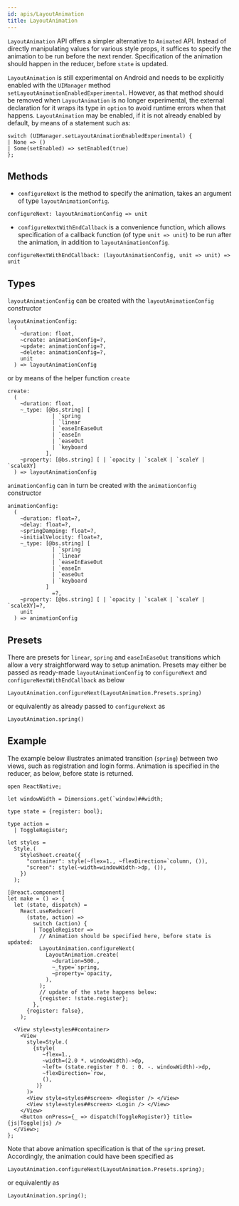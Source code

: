 ```yaml
---
id: apis/LayoutAnimation
title: LayoutAnimation
---
```


`LayoutAnimation` API offers a simpler alternative to `Animated` API. Instead of
directly manipulating values for various style props, it suffices to specify the
animation to be run before the next render. Specification of the animation
should happen in the reducer, before `state` is updated.

`LayoutAnimation` is still experimental on Android and needs to be explicitly
enabled with the `UIManager` method `setLayoutAnimationEnabledExperimental`.
However, as that method should be removed when `LayoutAnimation` is no longer
experimental, the external declaration for it wraps its type in `option` to
avoid runtime errors when that happens. `LayoutAnimation` may be enabled, if it
is not already enabled by default, by means of a statement such as:

```reason
switch (UIManager.setLayoutAnimationEnabledExperimental) {
| None => ()
| Some(setEnabled) => setEnabled(true)
};
```

## Methods

- `configureNext` is the method to specify the animation, takes an argument of
  type `layoutAnimationConfig`.

```reason
configureNext: layoutAnimationConfig => unit
```

- `configureNextWithEndCallback` is a convenience function, which allows
  specification of a callback function (of type `unit => unit`) to be run after
  the animation, in addition to `layoutAnimationConfig`.

```reason
configureNextWithEndCallback: (layoutAnimationConfig, unit => unit) => unit
```

## Types

`layoutAnimationConfig` can be created with the `layoutAnimationConfig`
constructor

```reason
layoutAnimationConfig:
  (
    ~duration: float,
    ~create: animationConfig=?,
    ~update: animationConfig=?,
    ~delete: animationConfig=?,
    unit
  ) => layoutAnimationConfig
```

or by means of the helper function `create`

```reason
create:
  (
    ~duration: float,
    ~_type: [@bs.string] [
              | `spring
              | `linear
              | `easeInEaseOut
              | `easeIn
              | `easeOut
              | `keyboard
            ],
    ~property: [@bs.string] [ | `opacity | `scaleX | `scaleY | `scaleXY]
  ) => layoutAnimationConfig
```

`animationConfig` can in turn be created with the `animationConfig` constructor

```reason
animationConfig:
  (
    ~duration: float=?,
    ~delay: float=?,
    ~springDamping: float=?,
    ~initialVelocity: float=?,
    ~_type: [@bs.string] [
              | `spring
              | `linear
              | `easeInEaseOut
              | `easeIn
              | `easeOut
              | `keyboard
            ]
              =?,
    ~property: [@bs.string] [ | `opacity | `scaleX | `scaleY | `scaleXY]=?,
    unit
  ) => animationConfig
```

## Presets

There are presets for `linear`, `spring` and `easeInEaseOut` transitions which
allow a very straightforward way to setup animation. Presets may either be
passed as ready-made `layoutAnimationConfig` to `configureNext` and
`configureNextWithEndCallback` as below

```reason
LayoutAnimation.configureNext(LayoutAnimation.Presets.spring)
```

or equivalently as already passed to `configureNext` as

```reason
LayoutAnimation.spring()

```

## Example

The example below illustrates animated transition (`spring`) between two views,
such as registration and login forms. Animation is specified in the reducer, as
below, before state is returned.

```reason
open ReactNative;

let windowWidth = Dimensions.get(`window)##width;

type state = {register: bool};

type action =
  | ToggleRegister;

let styles =
  Style.(
    StyleSheet.create({
      "container": style(~flex=1., ~flexDirection=`column, ()),
      "screen": style(~width=windowWidth->dp, ()),
    })
  );

[@react.component]
let make = () => {
  let (state, dispatch) =
    React.useReducer(
      (state, action) =>
        switch (action) {
        | ToggleRegister =>
          // Animation should be specified here, before state is updated:
          LayoutAnimation.configureNext(
            LayoutAnimation.create(
              ~duration=500.,
              ~_type=`spring,
              ~property=`opacity,
            ),
          );
          // update of the state happens below:
          {register: !state.register};
        },
      {register: false},
    );

  <View style=styles##container>
    <View
      style=Style.(
        {style(
           ~flex=1.,
           ~width=(2.0 *. windowWidth)->dp,
           ~left= (state.register ? 0. : 0. -. windowWidth)->dp,
           ~flexDirection=`row,
           (),
         )}
      )>
      <View style=styles##screen> <Register /> </View>
      <View style=styles##screen> <Login /> </View>
    </View>
    <Button onPress={_ => dispatch(ToggleRegister)} title={js|Toggle|js} />
  </View>;
};
```

Note that above animation specification is that of the `spring` preset.
Accordingly, the animation could have been specified as

```reason
LayoutAnimation.configureNext(LayoutAnimation.Presets.spring);
```

or equivalently as

```reason
LayoutAnimation.spring();
```
